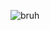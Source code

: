 ![bruh](https://sun9-10.userapi.com/impg/_GqTCgDxzRhHAOjpJJ1PGtIngmCsIw9NCLeMuw/8y-TYB0v57E.jpg?size=600x600&quality=95&sign=0a8ecd81794d9e6886d23d8c95457946&type=album)

